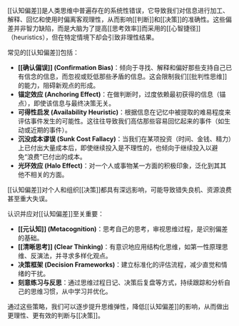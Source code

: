 [[认知偏差]]是人类思维中普遍存在的系统性错误，它导致我们对信息进行加工、解释、回忆和使用时偏离客观理性，从而影响[[判断]]和[[决策]]的准确性。这些偏差并非智力缺陷，而是大脑为了提高[[思考效率]]而采用的[[心智捷径]]（heuristics），但在特定情境下却会引致非理性结果。

常见的[[认知偏差]]包括：
- **[[确认偏误]] (Confirmation Bias)**：倾向于寻找、解释和偏好那些支持自己已有信念的信息，而忽视或贬低那些矛盾的信息。这会限制我们[[批判性思维]]的能力，阻碍新观点的形成。
- **锚定效应 (Anchoring Effect)**：在做判断时，过度依赖最初获得的信息（锚点），即使该信息与最终决策无关。
- **可得性启发 (Availability Heuristic)**：根据信息在记忆中被提取的难易程度来评估事件发生的可能性。这往往导致我们高估那些容易回忆起来的事件（如生动或近期的事件）。
- **沉没成本谬误 (Sunk Cost Fallacy)**：当我们在某项投资（时间、金钱、精力）上已付出大量成本后，即使继续投入是不理性的，也倾向于继续投入以避免“浪费”已付出的成本。
- **光环效应 (Halo Effect)**：对一个人或事物某一方面的积极印象，泛化到其其他不相关的方面。

[[认知偏差]]对个人和组织[[决策]]都具有深远影响，可能导致错失良机、资源浪费甚至重大失误。

认识并应对[[认知偏差]]至关重要：
- **[[元认知]] (Metacognition)**：思考自己的思考，审视思维过程，是识别偏差的基础。
- **[[清晰思考]] (Clear Thinking)**：有意识地应用结构化思维，如第一性原理思维、反演法，并寻求多样化观点。
- **决策框架 (Decision Frameworks)**：建立标准化的评估流程，减少直觉和情绪的干扰。
- **刻意练习与反思**：通过思维过程日记、决策后复盘等方式，持续跟踪和分析自己的思维习惯，从中学习并优化。

通过这些策略，我们可以逐步提升思维弹性，降低[[认知偏差]]的影响，从而做出更理性、更有效的判断与[[决策]]。